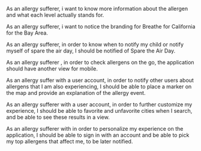 As an allergy sufferer, i want to know more information about the allergen and what each level actually stands for. 
 
As an allergy sufferer, i want to notice the branding for Breathe for California for the Bay Area. 
 
As an allergy sufferer, in order to know when to notify my child or notify myself of spare the air day, I should be notified of Spare the Air Day.
  
As an allergy sufferer , in order to check allergens on the go, the application should have another view for mobile. 

As an allergy suffer with a user account, in order to notify other users about allergens that I am also experiencing, I should be able to place a marker on the map and provide an explanation of the allergy event. 

As an allergy sufferer with a user account, in order to further customize my experience, I should be able to favorite and unfavorite cities when I search, and be able to see these results in a view. 
 
As an allergy sufferer with  in order to personalize my experience on the application, I should be able to sign in with an account and be able to pick my top allergens that affect me, to be later notified. 
  
  